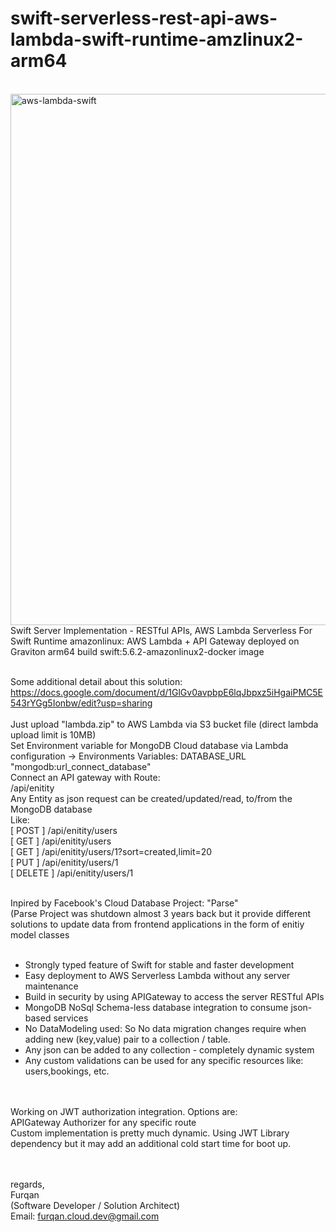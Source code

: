 # swift-serverless-rest-api-aws-lambda-swift-runtime-amzlinux2-arm64
</BR>
<img width="850" alt="aws-lambda-swift " src="https://user-images.githubusercontent.com/102517671/180840050-becf4230-6b32-4be3-ae84-d8b88c1887c8.png">

</BR>
Swift Server Implementation - RESTful APIs, AWS Lambda Serverless For Swift Runtime amazonlinux: AWS Lambda + API Gateway deployed on Graviton arm64 build swift:5.6.2-amazonlinux2-docker image </BR></BR>

Some additional detail about this solution: https://docs.google.com/document/d/1GlGv0avpbpE6lqJbpxz5iHgaiPMC5E543rYGg5Ionbw/edit?usp=sharing </BR></BR>
Just upload "lambda.zip" to AWS Lambda via S3 bucket file (direct lambda upload limit is 10MB) </BR>
Set Environment variable for MongoDB Cloud database via Lambda configuration -> Environments Variables: DATABASE_URL "mongodb:url_connect_database" </BR>
Connect an API gateway with Route: </BR>
/api/enitity </BR>
Any Entity as json request can be created/updated/read,  to/from the MongoDB database </BR>
Like: </BR>
[ POST ]  /api/enitity/users </BR>
[ GET ] /api/enitity/users </BR>
[ GET ] /api/enitity/users/1?sort=created,limit=20 </BR>
[ PUT ] /api/enitity/users/1 </BR>
[ DELETE ] /api/enitity/users/1 </BR>

</BR> 
Inpired by Facebook's Cloud Database Project: "Parse" </BR>
(Parse Project was shutdown almost 3 years back but it provide different solutions to update data from frontend applications in the form of enitiy model classes </BR></BR>

- Strongly typed feature of Swift for stable and faster development </BR>
- Easy deployment to AWS Serverless Lambda without any server maintenance </BR>
- Build in security by using APIGateway to access the server RESTful APIs </BR>
- MongoDB NoSql Schema-less database integration to consume json-based services </BR>
- No DataModeling used: So No data migration changes require when adding new (key,value) pair to a collection / table. </BR>
- Any json can be added to any collection - completely dynamic system </BR>
- Any custom validations can be used for any specific resources like: users,bookings,  etc. </BR></BR>


</BR>
Working on JWT authorization integration. Options are: </BR>
APIGateway Authorizer for any specific route</BR>
Custom implementation is pretty much dynamic. Using JWT Library dependency but it may add an additional cold start time for boot up. </BR>


</BR></BR>
regards, </BR>
Furqan </BR>
(Software Developer / Solution Architect) </BR>
Email: furqan.cloud.dev@gmail.com </BR></BR>


